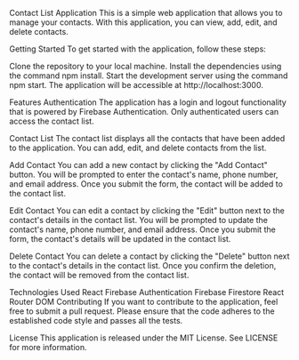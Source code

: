 Contact List Application
This is a simple web application that allows you to manage your contacts. With this application, you can view, add, edit, and delete contacts.

Getting Started
To get started with the application, follow these steps:

Clone the repository to your local machine.
Install the dependencies using the command npm install.
Start the development server using the command npm start.
The application will be accessible at http://localhost:3000.

Features
Authentication
The application has a login and logout functionality that is powered by Firebase Authentication. Only authenticated users can access the contact list.

Contact List
The contact list displays all the contacts that have been added to the application. You can add, edit, and delete contacts from the list.

Add Contact
You can add a new contact by clicking the "Add Contact" button. You will be prompted to enter the contact's name, phone number, and email address. Once you submit the form, the contact will be added to the contact list.

Edit Contact
You can edit a contact by clicking the "Edit" button next to the contact's details in the contact list. You will be prompted to update the contact's name, phone number, and email address. Once you submit the form, the contact's details will be updated in the contact list.

Delete Contact
You can delete a contact by clicking the "Delete" button next to the contact's details in the contact list. Once you confirm the deletion, the contact will be removed from the contact list.

Technologies Used
React
Firebase Authentication
Firebase Firestore
React Router DOM
Contributing
If you want to contribute to the application, feel free to submit a pull request. Please ensure that the code adheres to the established code style and passes all the tests.

License
This application is released under the MIT License. See LICENSE for more information.
